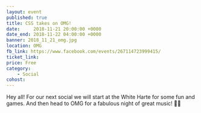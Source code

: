 ```yaml
---
layout: event
published: true
title: CSS takes on OMG!
date:     2018-11-21 20:00:00 +0000
date_end: 2018-11-22 04:00:00 +0000 
banner: 2018_11_21_omg.jpg
location: OMG
fb_link: https://www.facebook.com/events/267114723999415/
ticket_link:
price: Free
category:
    - Social
cohost: 
---
```


Hey all! For our next social we will start at the White Harte for some fun and games. And then head to OMG for a fabulous night of great music! 🎵🎵
